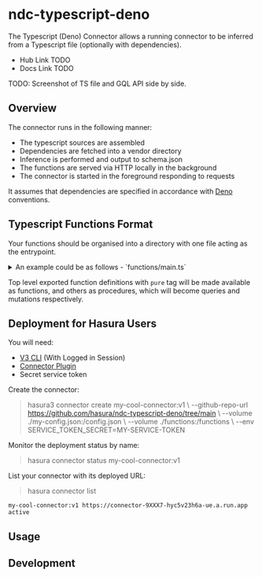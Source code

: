 # ndc-typescript-deno

The Typescript (Deno) Connector allows a running connector to be inferred from a Typescript file (optionally with dependencies).

* Hub Link TODO
* Docs Link TODO

TODO: Screenshot of TS file and GQL API side by side.

## Overview

The connector runs in the following manner:

* The typescript sources are assembled
* Dependencies are fetched into a vendor directory
* Inference is performed and output to schema.json
* The functions are served via HTTP locally in the background
* The connector is started in the foreground responding to requests

It assumes that dependencies are specified in accordance with [Deno](https://deno.com) conventions.

## Typescript Functions Format

Your functions should be organised into a directory with one file acting as the entrypoint.

<details>
<summary> An example could be as follows - `functions/main.ts` </summary>

```
import { Hash, encode } from "https://deno.land/x/checksum@1.2.0/mod.ts";

export function make_password_hash(pw: string): string {
    return new Hash("md5").digest(encode(pw)).hex();
}

/**
 * Returns the github bio for the userid provided
 *
 * @remarks
 * This method is awesome.
 *
 * @param username - Username of the user who's bio will be fetched.
 * @returns The github bio for the requested user.
 * @pure This function should only query data without making modifications
 */
export async function get_github_profile_description(username: string): Promise<string> {
    const foo = await fetch(`https://api.github.com/users/${username}`);
    const response = await foo.json();
    return response.bio;
}

export function make_array(): Array<string> {
    return ['this', 'is', 'an', 'array']
}

type MyObjectType = {'foo': string, 'baz': Boolean}

export function make_object(): MyObjectType {
    return { 'foo': 'bar', 'baz': true}
}

export function make_object_array(): Array<MyObjectType> {
    return [make_object(), make_object()]
}
```

</details>

Top level exported function definitions with `pure` tag will be made available as functions,
and others as procedures, which will become queries and mutations respectively.


## Deployment for Hasura Users

You will need:

* [V3 CLI](https://github.com/hasura/v3-cli) (With Logged in Session)
* [Connector Plugin](https://hasura.io/docs/latest/hasura-cli/connector-plugin/)
* Secret service token

Create the connector:

> hasura3 connector create my-cool-connector:v1 \\
> --github-repo-url https://github.com/hasura/ndc-typescript-deno/tree/main \\
> --volume ./my-config.json:/config.json \\
> --volume ./functions:/functions \\
> --env SERVICE_TOKEN_SECRET=MY-SERVICE-TOKEN

Monitor the deployment status by name:

> hasura connector status my-cool-connector:v1

List your connector with its deployed URL:

> hasura connector list

```
my-cool-connector:v1 https://connector-9XXX7-hyc5v23h6a-ue.a.run.app active
```

## Usage

## Development
